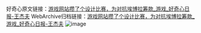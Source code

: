 好奇心原文链接：[游戏网站攒了个设计比赛，为对抗埃博拉筹款_游戏_好奇心日报-王杰夫](https://www.qdaily.com/articles/4049.html)
WebArchive归档链接：[游戏网站攒了个设计比赛，为对抗埃博拉筹款_游戏_好奇心日报-王杰夫](http://web.archive.org/web/20190623153458/https://www.qdaily.com/articles/4049.html)
![image](http://ww3.sinaimg.cn/large/007d5XDply1g3vduf9ehuj30u02y34ov)